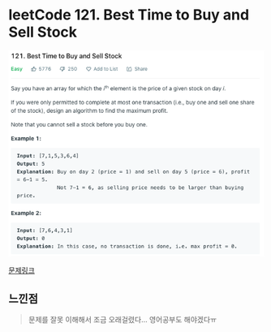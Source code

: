 # leetCode 121. Best Time to Buy and Sell Stock

![문제이미지](https://github.com/pointehd/Algorithm/blob/master/img/200830.png?raw=true)

[문제링크](https://leetcode.com/problems/best-time-to-buy-and-sell-stock)

## 느낀점

> 문제를 잘못 이해해서 조금 오래걸렸다... 영어공부도 해야겠다ㅠ
